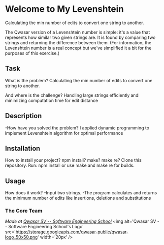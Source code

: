 # Welcome to My Levenshtein
Calculating the min number of edits to convert one string to another.

The Qwasar version of a Levenshtein number is simple: it's a value that represents how similar two given strings are.
It is found by comparing two strings and returning the difference between them. (For information, the Levenshtein 
number is a real concept but we've simplified it a bit for the purposes of this exercise.)

## Task
What is the problem?
Calculating the min number of edits to convert one string to another.

And where is the challenge?
Handling large strings efficiently and minimizing computation time for edit distance


## Description
-How have you solved the problem?
I applied dynamic programming to implement Levenshtein algorithm for optimal performance

## Installation
How to install your project? npm install? make? make re?
Clone this repository.
Run: npm install or use make and make re for builds.

## Usage
How does it work?
-Input two strings.
-The program calculates and returns the minimum number of edits like insertions, deletions and substitutions

### The Core Team


<span><i>Made at <a href='https://qwasar.io'>Qwasar SV -- Software Engineering School</a></i></span>
<span><img alt='Qwasar SV -- Software Engineering School's Logo' src='https://storage.googleapis.com/qwasar-public/qwasar-logo_50x50.png' width='20px' /></span>
